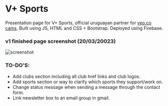 ﻿# V+ Sports
Presentation page for V+ Sports, official uruguayan partner for [veo.co cams](https://www.veo.co/). Built using JS, HTML and CSS + Bootstrap. Deployed using Firebase.

### v1 finished page screenshot (20/03/20023)
![screenshot](https://github.com/juanmolinolo/vmas.com/tree/main/public/images/vmas_inicio.jpg?raw=true)

### TO-DO'S:
- Add clubs section including all club href links and club logos.
- Add sports section or way to clarify which sports they support/work on.
- Change status message when sending a message through the contact form.
- Link newsletter box to an email group in gmail.
